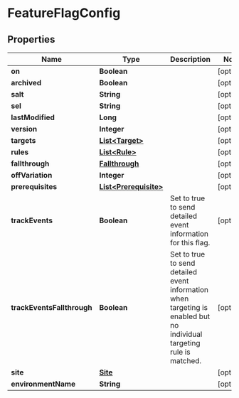 
# FeatureFlagConfig

## Properties
Name | Type | Description | Notes
------------ | ------------- | ------------- | -------------
**on** | **Boolean** |  |  [optional]
**archived** | **Boolean** |  |  [optional]
**salt** | **String** |  |  [optional]
**sel** | **String** |  |  [optional]
**lastModified** | **Long** |  |  [optional]
**version** | **Integer** |  |  [optional]
**targets** | [**List&lt;Target&gt;**](Target.md) |  |  [optional]
**rules** | [**List&lt;Rule&gt;**](Rule.md) |  |  [optional]
**fallthrough** | [**Fallthrough**](Fallthrough.md) |  |  [optional]
**offVariation** | **Integer** |  |  [optional]
**prerequisites** | [**List&lt;Prerequisite&gt;**](Prerequisite.md) |  |  [optional]
**trackEvents** | **Boolean** | Set to true to send detailed event information for this flag. |  [optional]
**trackEventsFallthrough** | **Boolean** | Set to true to send detailed event information when targeting is enabled but no individual targeting rule is matched. |  [optional]
**site** | [**Site**](Site.md) |  |  [optional]
**environmentName** | **String** |  |  [optional]



